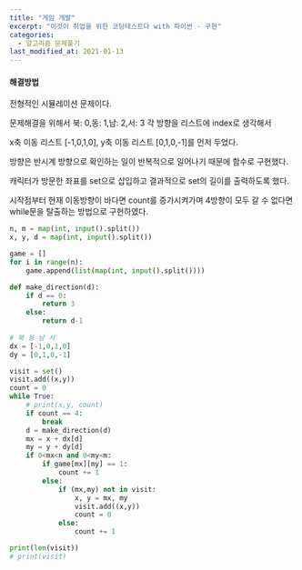 ```yaml
---
title: "게임 개발"
excerpt: "이것이 취업을 위한 코딩테스트다 with 파이썬 - 구현"
categories:
  - 알고리즘 문제풀기
last_modified_at: 2021-01-13
---
```


#### 해결방법

전형적인 시뮬레이션 문제이다. 

문제해결을 위해서 북: 0,동: 1,남: 2,서: 3 각 방향을 리스트에 index로 생각해서

x축 이동 리스트 [-1,0,1,0], y축 이동 리스트 [0,1,0,-1]를 먼저 두었다.

방향은 반시계 방향으로 확인하는 일이 반복적으로 일어나기 때문에 함수로 구현했다.

캐릭터가 방문한 좌표를 set으로 삽입하고 결과적으로 set의 길이를 출력하도록 했다.

시작점부터 현재 이동방향이 바다면 count를 증가시켜가며 4방향이 모두 갈 수 없다면 while문을 탈출하는 방법으로 구현하였다.

```python
n, m = map(int, input().split())
x, y, d = map(int, input().split())

game = []
for i in range(n):
    game.append(list(map(int, input().split())))

def make_direction(d):
    if d == 0:
        return 3
    else:
        return d-1
    
# 북 동 남 서
dx = [-1,0,1,0]
dy = [0,1,0,-1]

visit = set()
visit.add((x,y))
count = 0
while True:
    # print(x,y, count)
    if count == 4:
        break
    d = make_direction(d)
    mx = x + dx[d]
    my = y + dy[d]
    if 0<mx<n and 0<my<m:
        if game[mx][my] == 1:
            count += 1
        else:
            if (mx,my) not in visit:
                x, y = mx, my
                visit.add((x,y))
                count = 0
            else:
                count += 1

print(len(visit))
# print(visit)
```

